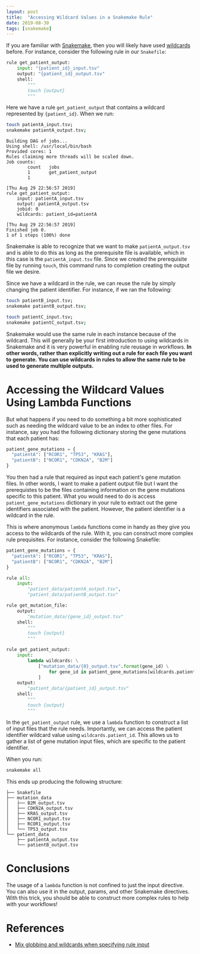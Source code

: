 ```yaml
---
layout: post
title:  "Accessing Wildcard Values in a Snakemake Rule"
date: 2019-08-30
tags: [snakemake]
---
```


If you are familiar with [Snakemake](https://snakemake.readthedocs.io/en/stable/index.html), 
then you will likely have used [wildcards](https://snakemake.readthedocs.io/en/stable/snakefiles/rules.html#wildcards)
before. For instance, consider the following rule in our `Snakefile`:

```python
rule get_patient_output:
    input: "{patient_id}_input.tsv"
    output: "{patient_id}_output.tsv"
    shell:
        """
        touch {output}
        """
```

Here we have a rule `get_patient_output` that contains a wildcard represented by 
`{patient_id}`. When we run:

```bash
touch patientA_input.tsv;
snakemake patientA_output.tsv;
```
```
Building DAG of jobs...
Using shell: /usr/local/bin/bash
Provided cores: 1
Rules claiming more threads will be scaled down.
Job counts:
        count   jobs
        1       get_patient_output
        1

[Thu Aug 29 22:56:57 2019]
rule get_patient_output:
    input: patientA_input.tsv
    output: patientA_output.tsv
    jobid: 0
    wildcards: patient_id=patientA

[Thu Aug 29 22:56:57 2019]
Finished job 0.
1 of 1 steps (100%) done
```

Snakemake is able to recognize that we want to make `patientA_output.tsv` and
is able to do this as long as the prerequisite file is available, which in this 
case is the `patientA_input.tsv` file. Since we created the prerequisite file
by running `touch`, this command runs to completion creating the output file
we desire. 

Since we have a wildcard in the rule, we can reuse the rule by simply changing
the patient identifier. For instance, if we ran the following:

```bash
touch patientB_input.tsv;
snakemake patientB_output.tsv;

touch patientC_input.tsv;
snakemake patientC_output.tsv;
```

Snakemake would use the same rule in each instance because of the wildcard. This 
will generally be your first introduction to using wildcards in Snakemake and it 
is very powerful in enabling rule reusage in workflows. **In other words, rather
than explicitly writing out a rule for each file you want to generate. You can
use wildcards in rules to allow the same rule to be used to generate multiple
outputs.**

# Accessing the Wildcard Values Using Lambda Functions

But what happens if you need to do something a bit more sophisticated such as 
needing the wildcard value to be an index to other files. For instance, say you 
had the following dictionary storing the gene mutations that each patient has:

```python
patient_gene_mutations = {
  "patientA": ["RCOR1", "TP53", "KRAS"],
  "patientB": ["NCOR1", "CDKN2A", "B2M"]
}
```

You then had a rule that required as input each patient's gene mutation files.
In other words, I want to make a patient output file but I want the prerequistes 
to be the files containing information on the gene mutations specific to this 
patient. What you would need to do is access `patient_gene_mutations` dictionary 
in your rule to extract out the gene identifiers associated with the patient. 
However, the patient identifier is a wildcard in the rule. 

This is where anonymous `lambda` functions come in handy as they give you 
access to the wildcards of the rule. With it, you can construct more complex
rule prequisites. For instance, consider the following Snakefile:

```python
patient_gene_mutations = {
  "patientA": ["RCOR1", "TP53", "KRAS"],
  "patientB": ["NCOR1", "CDKN2A", "B2M"]
}

rule all:
    input:
        "patient_data/patientA_output.tsv",
        "patient_data/patientB_output.tsv"

rule get_mutation_file:
    output:
        "mutation_data/{gene_id}_output.tsv"
    shell:
        """
        touch {output}
        """

rule get_patient_output:
    input:
        lambda wildcards: \
            ["mutation_data/{0}_output.tsv".format(gene_id) \
                for gene_id in patient_gene_mutations[wildcards.patient_id]
            ]
    output:
        "patient_data/{patient_id}_output.tsv"
    shell:
        """
        touch {output}
        """
```

In the `get_patient_output` rule, we use a `lambda` function to construct a list
of input files that the rule needs. Importantly, we can access the patient 
identifier wildcard value using `wildcards.patient_id`. This allows us to gather
a list of gene mutation input files, which are specific to the patient 
identifier.

When you run:

```bash
snakemake all
```

This ends up producing the following structure:

```
├── Snakefile
├── mutation_data
│   ├── B2M_output.tsv
│   ├── CDKN2A_output.tsv
│   ├── KRAS_output.tsv
│   ├── NCOR1_output.tsv
│   ├── RCOR1_output.tsv
│   └── TP53_output.tsv
└── patient_data
    ├── patientA_output.tsv
    └── patientB_output.tsv
```

# Conclusions

The usage of a `lambda` function is not confined to just the input directive.
You can also use it in the output, params, and other Snakemake directives. With 
this trick, you should be able to construct more complex rules to help with 
your workflows!

# References

* [Mix globbing and wildcards when specifying rule input](https://bioinformatics.stackexchange.com/questions/7184/mix-globbing-and-wildcards-when-specifying-rule-input)
